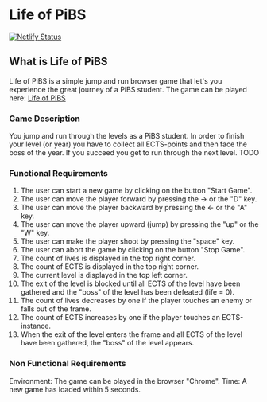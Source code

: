 # Life of PiBS

[![Netlify Status](https://api.netlify.com/api/v1/badges/3f80d5d3-81f4-4f09-8d73-db2ab83bf41f/deploy-status)](https://app.netlify.com/sites/lifeofpibs/deploys)

## What is Life of PiBS

Life of PiBS is a simple jump and run browser game that let's you experience the great journey of a PiBS student.
The game can be played here: [Life of PiBS](https://lifeofpibs.netlify.com)

### Game Description
You jump and run through the levels as a PiBS student. In order to finish your level (or year) you have to collect all ECTS-points and then face the boss of the year. If you succeed you get to run through the next level.
TODO

### Functional Requirements
1) The user can start a new game by clicking on the button "Start Game".
2) The user can move the player forward by pressing the -> or the "D" key.
3) The user can move the player backward by pressing the <- or the "A" key.
4) The user can move the player upward (jump) by pressing the "up" or the "W" key.
5) The user can make the player shoot by pressing the "space" key.
6) The user can abort the game by clicking on the button "Stop Game".
7) The count of lives is displayed in the top right corner.
8) The count of ECTS is displayed in the top right corner.
9) The current level is displayed in the top left corner.
10) The exit of the level is blocked until all ECTS of the level have been gathered and the "boss" of the level has been defeated (life = 0).
11) The count of lives decreases by one if the player touches an enemy or falls out of the frame.
12) The count of ECTS increases by one if the player touches an ECTS-instance.
13) When the exit of the level enters the frame and all ECTS of the level have been gathered, the "boss" of the level appears.


### Non Functional Requirements
Environment: The game can be played in the browser "Chrome".
Time: A new game has loaded within 5 seconds.
